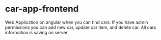 # car-app-frontend

Web Application on angular when you can find cars. If you have admin permissions you  can add new car, update car item, and delete car. All cars information is saving on server
